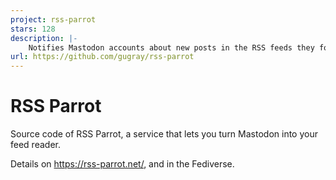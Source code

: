 ```yaml
---
project: rss-parrot
stars: 128
description: |-
    Notifies Mastodon accounts about new posts in the RSS feeds they follow
url: https://github.com/gugray/rss-parrot
---
```


# RSS Parrot

Source code of RSS Parrot, a service that lets you turn Mastodon into your feed reader.

Details on https://rss-parrot.net/, and in the Fediverse.

